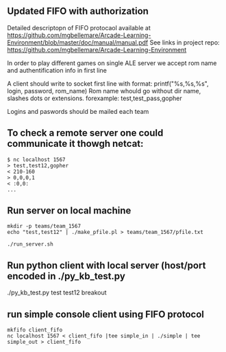 ## Updated FIFO with authorization
Detailed descriptopn of FIFO protocaol available at https://github.com/mgbellemare/Arcade-Learning-Environment/blob/master/doc/manual/manual.pdf
See links in project repo: https://github.com/mgbellemare/Arcade-Learning-Environment
 
In order to play different games on single ALE server we accept rom name and authentification info in first line

A client should write to socket first line with format: printf("%s,%s,%s", login, password, rom_name)
Rom name whould go without dir name, slashes dots or extensions. forexample: test,test_pass,gopher

Logins and paswords should be mailed each team 

## To check a remote server one could communicate it thowgh netcat:

```
$ nc localhost 1567
> test,test12,gopher
< 210-160
> 0,0,0,1
< :0,0:
...
```

## Run server on local machine
```
mkdir -p teams/team_1567
echo "test,test12" | ./make_pfile.pl > teams/team_1567/pfile.txt

./run_server.sh
```

## Run python client with local server (host/port encoded in ./py_kb_test.py 
./py_kb_test.py test test12 breakout

## run simple console client using FIFO protocol 
```
mkfifo client_fifo
nc localhost 1567 < client_fifo |tee simple_in | ./simple | tee simple_out > client_fifo
```
